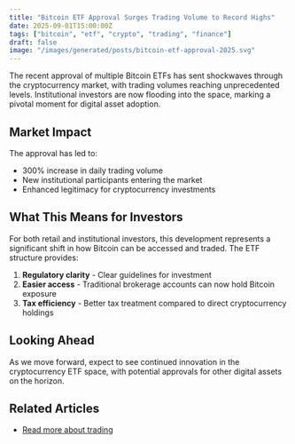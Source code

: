```yaml
---
title: "Bitcoin ETF Approval Surges Trading Volume to Record Highs"
date: 2025-09-01T15:00:00Z
tags: ["bitcoin", "etf", "crypto", "trading", "finance"]
draft: false
image: "/images/generated/posts/bitcoin-etf-approval-2025.svg"
---
```


The recent approval of multiple Bitcoin ETFs has sent shockwaves through the cryptocurrency market, with trading volumes reaching unprecedented levels. Institutional investors are now flooding into the space, marking a pivotal moment for digital asset adoption.

## Market Impact

The approval has led to:
- 300% increase in daily trading volume
- New institutional participants entering the market
- Enhanced legitimacy for cryptocurrency investments

## What This Means for Investors

For both retail and institutional investors, this development represents a significant shift in how Bitcoin can be accessed and traded. The ETF structure provides:

1. **Regulatory clarity** - Clear guidelines for investment
2. **Easier access** - Traditional brokerage accounts can now hold Bitcoin exposure
3. **Tax efficiency** - Better tax treatment compared to direct cryptocurrency holdings

## Looking Ahead

As we move forward, expect to see continued innovation in the cryptocurrency ETF space, with potential approvals for other digital assets on the horizon.


## Related Articles

- [Read more about trading](/posts/altcoin-season-playbook-2025/)

